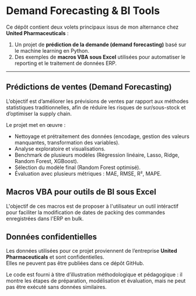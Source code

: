 # Demand Forecasting & BI Tools  

Ce dépôt contient deux volets principaux issus de mon alternance chez **United Pharmaceuticals** :  
1. Un projet de **prédiction de la demande (demand forecasting)** basé sur le machine learning en Python.  
2. Des exemples de **macros VBA sous Excel** utilisées pour automatiser le reporting et le traitement de données ERP.  

---

## Prédictions de ventes (Demand Forecasting)

L’objectif est d’améliorer les prévisions de ventes par rapport aux méthodes statistiques traditionnelles, afin de réduire les risques de sur/sous-stock et d’optimiser la supply chain.  

Le projet met en œuvre :  
- Nettoyage et prétraitement des données (encodage, gestion des valeurs manquantes, transformation des variables).  
- Analyse exploratoire et visualisations.  
- Benchmark de plusieurs modèles (Régression linéaire, Lasso, Ridge, Random Forest, XGBoost).  
- Sélection du modèle final (Random Forest optimisé).  
- Évaluation avec plusieurs métriques : MAE, RMSE, R², MAPE.

## Macros VBA pour outils de BI sous Excel

L'objectif de ces macros est de proposer à l'utilisateur un outil intéractif pour faciliter la modification de dates de packing des commandes enregistrées dans l'ERP en bulk. 

##  Données confidentielles
Les données utilisées pour ce projet proviennent de l’entreprise **United Pharmaceuticals** et sont confidentielles.  
Elles ne peuvent pas être publiées dans ce dépôt GitHub.  

Le code est fourni à titre d’illustration méthodologique et pédagogique : il montre les étapes de préparation, modélisation et évaluation, mais ne peut pas être exécuté sans données similaires.  
